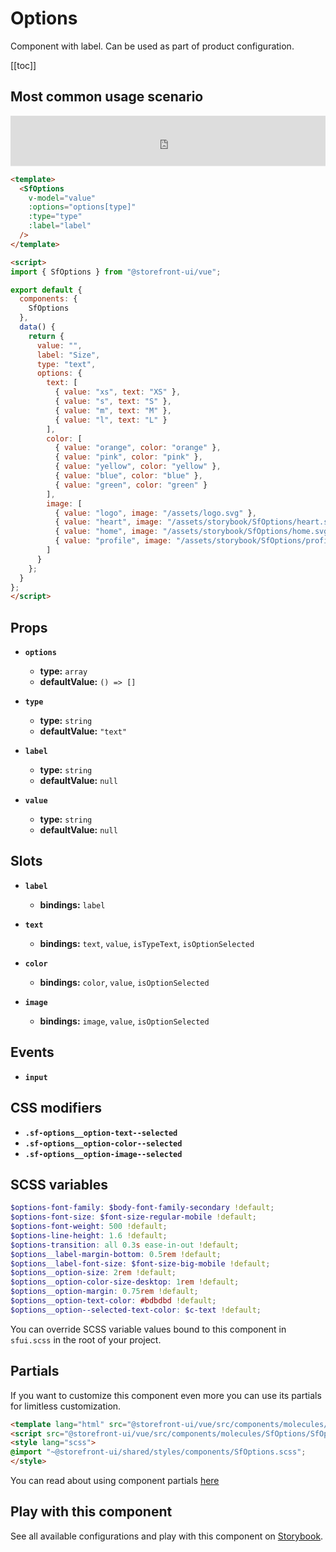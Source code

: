 # Options

Component with label. Can be used as part of product configuration.


[[toc]]


## Most common usage scenario

<iframe src="https://deploy-preview-480--storefrontui-storybook.netlify.com/iframe.html?id=molecules-options--common" style="width: 100%; border: 0; border-bottom: 1px solid #eee;height: 5rem"></iframe>

```html
<template>
  <SfOptions
    v-model="value"
    :options="options[type]"
    :type="type"
    :label="label"
  />
</template>

<script>
import { SfOptions } from "@storefront-ui/vue";

export default {
  components: {
    SfOptions
  },
  data() {
    return {
      value: "",
      label: "Size",
      type: "text",
      options: {
        text: [
          { value: "xs", text: "XS" },
          { value: "s", text: "S" },
          { value: "m", text: "M" },
          { value: "l", text: "L" }
        ],
        color: [
          { value: "orange", color: "orange" },
          { value: "pink", color: "pink" },
          { value: "yellow", color: "yellow" },
          { value: "blue", color: "blue" },
          { value: "green", color: "green" }
        ],
        image: [
          { value: "logo", image: "/assets/logo.svg" },
          { value: "heart", image: "/assets/storybook/SfOptions/heart.svg" },
          { value: "home", image: "/assets/storybook/SfOptions/home.svg" },
          { value: "profile", image: "/assets/storybook/SfOptions/profile.svg" }
        ]
      }
    };
  }
};
</script>
```


## Props

- **`options`**
  - **type:** `array`
  - **defaultValue:** `() => []`

- **`type`**
  - **type:** `string`
  - **defaultValue:** `"text"`

- **`label`**
  - **type:** `string`
  - **defaultValue:** `null`

- **`value`**
  - **type:** `string`
  - **defaultValue:** `null`


## Slots

- **`label`**
  - **bindings:** `label`

- **`text`**
  - **bindings:** `text`, `value`, `isTypeText`, `isOptionSelected`

- **`color`**
  - **bindings:** `color`, `value`, `isOptionSelected`

- **`image`**
  - **bindings:** `image`, `value`, `isOptionSelected`


## Events

- **`input`**


## CSS modifiers

- **`.sf-options__option-text--selected`**
- **`.sf-options__option-color--selected`**
- **`.sf-options__option-image--selected`**


## SCSS variables

```scss
$options-font-family: $body-font-family-secondary !default;
$options-font-size: $font-size-regular-mobile !default;
$options-font-weight: 500 !default;
$options-line-height: 1.6 !default;
$options-transition: all 0.3s ease-in-out !default;
$options__label-margin-bottom: 0.5rem !default;
$options__label-font-size: $font-size-big-mobile !default;
$options__option-size: 2rem !default;
$options__option-color-size-desktop: 1rem !default;
$options__option-margin: 0.75rem !default;
$options__option-text-color: #bdbdbd !default;
$options__option--selected-text-color: $c-text !default;
```

You can override SCSS variable values bound to this component in `sfui.scss` in the root of your project.


<!-- No _internal components -->


## Partials

If you want to customize this component even more you can use its partials for limitless customization.

```html
<template lang="html" src="@storefront-ui/vue/src/components/molecules/SfOptions/SfOptions.html"></template>
<script src="@storefront-ui/vue/src/components/molecules/SfOptions/SfOptions.js"></script>
<style lang="scss">
@import "~@storefront-ui/shared/styles/components/SfOptions.scss";
</style>
```

You can read about using component partials [here](docs.storefrontui.io/customization)


## Play with this component

See all available configurations and play with this component on <a href="https://storybook.storefrontui.io/?path=/story/molecules-options--common">Storybook</a>.

